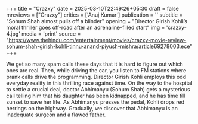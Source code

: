 +++
title = "Crazxy"
date = 2025-03-10T22:49:26+05:30
draft = false
mreviews = ["Crazxy"]
critics = ['Anuj Kumar']
publication = ''
subtitle = "Sohum Shah almost pulls off a blinder"
opening = "Director Girish Kohli’s moral thriller goes off-road after an adrenaline-filled start"
img = 'crazxy-4.jpg'
media = 'print'
source = "https://www.thehindu.com/entertainment/movies/crazxy-movie-review-sohum-shah-girish-kohli-tinnu-anand-piyush-mishra/article69278003.ece"
+++

We get so many spam calls these days that it is hard to figure out which ones are real. Then, while driving the car, you listen to FM stations where prank calls drive the programming. Director Girish Kohli employs this odd everyday reality in this thrilling race against time. On the way to the hospital to settle a crucial deal, doctor Abhimanyu (Sohum Shah) gets a mysterious call telling him that his daughter has been kidnapped, and he has time till sunset to save her life. As Abhimanyu presses the pedal, Kohli drops red herrings on the highway. Gradually, we discover that Abhimanyu is an inadequate surgeon and a flawed father.
